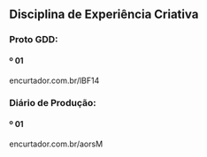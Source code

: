 ## Disciplina de Experiência Criativa

### Proto GDD:
#### º 01
encurtador.com.br/lBF14

### Diário de Produção:
#### º 01
encurtador.com.br/aorsM
